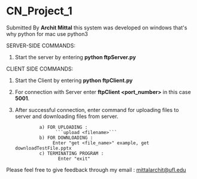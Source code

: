 # CN_Project_1
Submitted By **Archit Mittal**
this system was developed on windows that's why python for mac use python3

SERVER-SIDE COMMANDS:
 1. Start the server by entering **python ftpServer.py**

 CLIENT SIDE COMMANDS: 
 1. Start the Client by entering **python ftpClient.py** 
 2. For connection with Server enter **ftpClient <port_number>** in this case **5001**.
 3. After successful connection, enter command for uploading files to server and downloading files from server.
           
                 a) FOR UPLOADING :
                       ```upload <filename>```
                 b) FOR DOWNLOADING : 
                      Enter "get <file_name>" example, get downloadTestFile.pptx
                 c) TERMINATING PROGRAM :
                        Enter "exit"

Please feel free to give feedback through my email : mittalarchit@ufl.edu
